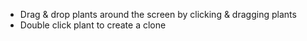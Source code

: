 - Drag & drop plants around the screen by clicking & dragging plants
- Double click plant to create a clone
